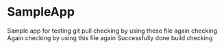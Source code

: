 # SampleApp
Sample app for testing
git pull checking by using these file
again checking 
Again checking by using this file again
Successfully done
build checking
